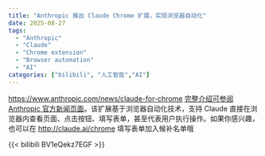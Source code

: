 ```yaml
---
title: "Anthropic 推出 Claude Chrome 扩展，实现浏览器自动化"
date: 2025-08-27
tags:
  - "Anthropic"
  - "Claude"
  - "Chrome extension"
  - "Browser automation"
  - "AI"
categories: ["bilibili", "人工智能","AI"]
---
```


https://www.anthropic.com/news/claude-for-chrome
[完整介绍可参阅 Anthropic 官方新闻页面](https://www.anthropic.com/news/claude-for-chrome "Claude for Chrome 官方公告")。该扩展基于浏览器自动化技术，支持 Claude 直接在浏览器内查看页面、点击按钮、填写表单，甚至代表用户执行操作。如果你感兴趣，也可以在 http://claude.ai/chrome 填写表单加入候补名单哦

{{< bilibili BV1eQekz7EGF >}}